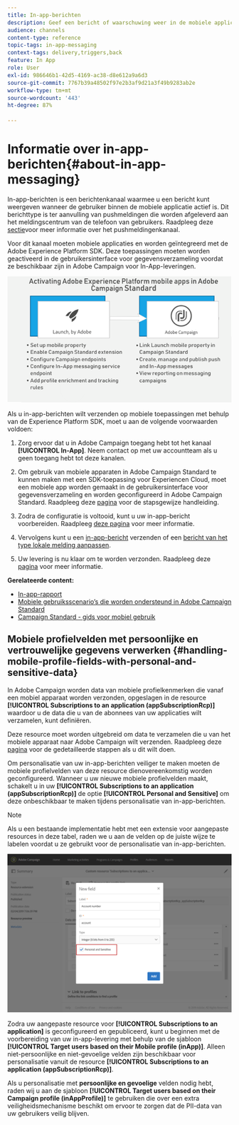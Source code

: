 ```yaml
---
title: In-app-berichten
description: Geef een bericht of waarschuwing weer in de mobiele applicatie met in-app-berichten.
audience: channels
content-type: reference
topic-tags: in-app-messaging
context-tags: delivery,triggers,back
feature: In App
role: User
exl-id: 986646b1-42d5-4169-ac38-d8e612a9a6d3
source-git-commit: 7767b39a48502f97e2b3af9d21a3f49b9283ab2e
workflow-type: tm+mt
source-wordcount: '443'
ht-degree: 87%

---
```


# Informatie over in-app-berichten{#about-in-app-messaging}

In-app-berichten is een berichtenkanaal waarmee u een bericht kunt weergeven wanneer de gebruiker binnen de mobiele applicatie actief is. Dit berichttype is ter aanvulling van pushmeldingen die worden afgeleverd aan het meldingscentrum van de telefoon van gebruikers. Raadpleeg deze [sectie](../../channels/using/about-push-notifications.md)voor meer informatie over het pushmeldingenkanaal.

Voor dit kanaal moeten mobiele applicaties en worden geïntegreerd met de Adobe Experience Platform SDK. Deze toepassingen moeten worden geactiveerd in de gebruikersinterface voor gegevensverzameling voordat ze beschikbaar zijn in Adobe Campaign voor In-App-leveringen.

![](assets/launch_campaign.png)

Als u in-app-berichten wilt verzenden op mobiele toepassingen met behulp van de Experience Platform SDK, moet u aan de volgende voorwaarden voldoen:

1. Zorg ervoor dat u in Adobe Campaign toegang hebt tot het kanaal **[!UICONTROL In-App]**. Neem contact op met uw accountteam als u geen toegang hebt tot deze kanalen.

1. Om gebruik van mobiele apparaten in Adobe Campaign Standard te kunnen maken met een SDK-toepassing voor Experiencen Cloud, moet een mobiele app worden gemaakt in de gebruikersinterface voor gegevensverzameling en worden geconfigureerd in Adobe Campaign Standard. Raadpleeg deze [pagina](../../administration/using/configuring-a-mobile-application.md) voor de stapsgewijze handleiding.

1. Zodra de configuratie is voltooid, kunt u uw in-app-bericht voorbereiden. Raadpleeg [deze pagina](../../channels/using/preparing-and-sending-an-in-app-message.md#preparing-your-in-app-message) voor meer informatie.

1. Vervolgens kunt u een [in-app-bericht](../../channels/using/customizing-an-in-app-message.md) verzenden of een [bericht van het type lokale melding aanpassen](../../channels/using/customizing-an-in-app-message.md#customizing-a-local-notification-message-type).

1. Uw levering is nu klaar om te worden verzonden. Raadpleeg deze [pagina](../../channels/using/preparing-and-sending-an-in-app-message.md#sending-your-in-app-message) voor meer informatie.

**Gerelateerde content:**

* [In-app-rapport](../../reporting/using/in-app-report.md)
* [Mobiele gebruiksscenario’s die worden ondersteund in Adobe Campaign Standard](../../administration/using/configuring-rules-launch.md)
* [Campaign Standard - gids voor mobiel gebruik](../../channels/using/get-started-communication-channels.md)

## Mobiele profielvelden met persoonlijke en vertrouwelijke gegevens verwerken {#handling-mobile-profile-fields-with-personal-and-sensitive-data}

In Adobe Campaign worden data van mobiele profielkenmerken die vanaf een mobiel apparaat worden verzonden, opgeslagen in de resource **[!UICONTROL Subscriptions to an application (appSubscriptionRcp)]** waardoor u de data die u van de abonnees van uw applicaties wilt verzamelen, kunt definiëren.

Deze resource moet worden uitgebreid om data te verzamelen die u van het mobiele apparaat naar Adobe Campaign wilt verzenden. Raadpleeg deze [pagina](../../developing/using/extending-the-subscriptions-to-an-application-resource.md) voor de gedetailleerde stappen als u dit wilt doen.

Om personalisatie van uw in-app-berichten veiliger te maken moeten de mobiele profielvelden van deze resource dienovereenkomstig worden geconfigureerd. Wanneer u uw nieuwe mobiele profielvelden maakt, schakelt u in uw **[!UICONTROL Subscriptions to an application (appSubscriptionRcp)]** de optie **[!UICONTROL Personal and Sensitive]** om deze onbeschikbaar te maken tijdens personalisatie van in-app-berichten.

>[!NOTE]
>
>Als u een bestaande implementatie hebt met een extensie voor aangepaste resources in deze tabel, raden we u aan de velden op de juiste wijze te labelen voordat u ze gebruikt voor de personalisatie van in-app-berichten.

![](assets/in_app_personal_data_2.png)

Zodra uw aangepaste resource voor **[!UICONTROL Subscriptions to an application]** is geconfigureerd en gepubliceerd, kunt u beginnen met de voorbereiding van uw in-app-levering met behulp van de sjabloon **[!UICONTROL Target users based on their Mobile profile (inApp)]**. Alleen niet-persoonlijke en niet-gevoelige velden zijn beschikbaar voor personalisatie vanuit de resource **[!UICONTROL Subscriptions to an application (appSubscriptionRcp)]**.

Als u personalisatie met **persoonlijke en gevoelige** velden nodig hebt, raden wij u aan de sjabloon **[!UICONTROL Target users based on their Campaign profile (inAppProfile)]** te gebruiken die over een extra veiligheidsmechanisme beschikt om ervoor te zorgen dat de PII-data van uw gebruikers veilig blijven.
